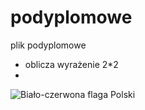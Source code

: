 # podyplomowe
plik podyplomowe
- oblicza wyrażenie 2*2
- 
![Biało-czerwona flaga Polski](https://www.gov.pl/photo/format/e88ed151-f4ac-43e3-b175-0820b4d061ef/resolution/1460x616)
